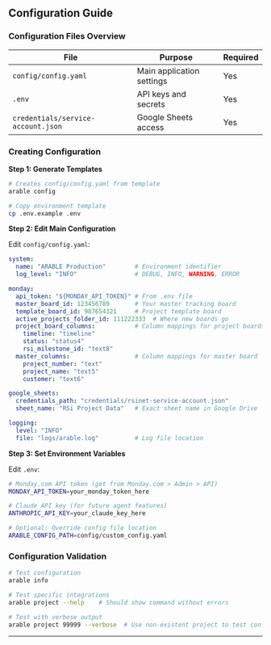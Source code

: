 ## Configuration Guide

### Configuration Files Overview

| File | Purpose | Required |
|------|---------|----------|
| `config/config.yaml` | Main application settings | Yes |
| `.env` | API keys and secrets | Yes |
| `credentials/service-account.json` | Google Sheets access | Yes |

### Creating Configuration

**Step 1: Generate Templates**
```bash
# Creates config/config.yaml from template
arable config

# Copy environment template
cp .env.example .env
```

**Step 2: Edit Main Configuration**

Edit `config/config.yaml`:
```yaml
system:
  name: "ARABLE Production"        # Environment identifier
  log_level: "INFO"                # DEBUG, INFO, WARNING, ERROR

monday:
  api_token: "${MONDAY_API_TOKEN}" # From .env file
  master_board_id: 123456789       # Your master tracking board
  template_board_id: 987654321     # Project template board
  active_projects_folder_id: 111222333  # Where new boards go
  project_board_columns:           # Column mappings for project boards
    timeline: "timeline"
    status: "status4"
    rsi_milestone_id: "text8"
  master_columns:                  # Column mappings for master board
    project_number: "text"
    project_name: "text5"
    customer: "text6"

google_sheets:
  credentials_path: "credentials/rsinet-service-account.json"
  sheet_name: "RSi Project Data"   # Exact sheet name in Google Drive

logging:
  level: "INFO"
  file: "logs/arable.log"          # Log file location
```

**Step 3: Set Environment Variables**

Edit `.env`:
```bash
# Monday.com API token (get from Monday.com > Admin > API)
MONDAY_API_TOKEN=your_monday_token_here

# Claude API key (for future agent features)
ANTHROPIC_API_KEY=your_claude_key_here

# Optional: Override config file location
ARABLE_CONFIG_PATH=config/custom_config.yaml
```

### Configuration Validation

```bash
# Test configuration
arable info

# Test specific integrations
arable project --help    # Should show command without errors

# Test with verbose output
arable project 99999 --verbose  # Use non-existent project to test config loading
```

---